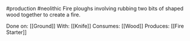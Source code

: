 #production #neolithic
Fire ploughs involving rubbing two bits of shaped wood together to create a fire. 

Done on: [[Ground]]
With: [[Knife]]
Consumes: [[Wood]]
Produces: [[Fire Starter]]